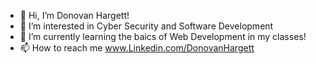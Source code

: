 - 👋 Hi, I’m Donovan Hargett!
- 👀 I’m interested in Cyber Security and Software Development
- 🌱 I’m currently learning the baics of Web Development in my classes!
- 📫 How to reach me www.Linkedin.com/DonovanHargett

<!---
donovanhargett/donovanhargett is a ✨ special ✨ repository because its `README.md` (this file) appears on your GitHub profile.
You can click the Preview link to take a look at your changes.
--->
